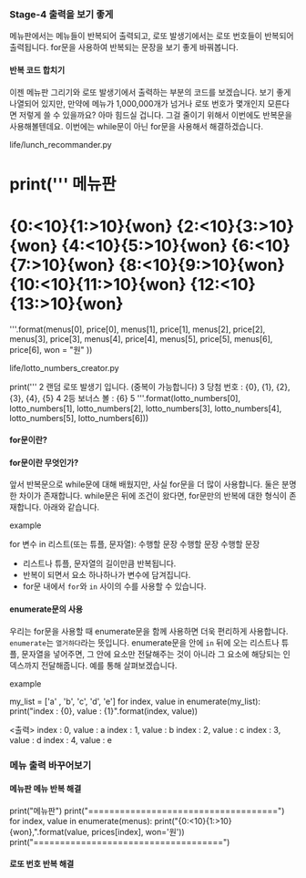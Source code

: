 ### Stage-4 출력을 보기 좋게

메뉴판에서는 메뉴들이 반복되어 출력되고, 로또 발생기에서는 로또 번호들이 반복되어 출력됩니다.
for문을 사용하여 반복되는 문장을 보기 좋게 바꿔봅니다.

#### 반복 코드 합치기

이젠 메뉴판 그리기와 로또 발생기에서 출력하는 부분의 코드를 보겠습니다. 보기 좋게 나열되어 있지만, 만약에
메뉴가 1,000,000개가 넘거나 로또 번호가 몇개인지 모른다면 저렇게 쓸 수 있을까요? 아마 힘드실 겁니다.
그걸 줄이기 위해서 이번에도 반복문을 사용해볼텐데요. 이번에는 while문이 아닌 for문을 사용해서 해결하겠습니다.

life/lunch_recommander.py

print('''
메뉴판
=============================
{0:<10}{1:>10}{won}
{2:<10}{3:>10}{won}
{4:<10}{5:>10}{won}
{6:<10}{7:>10}{won}
{8:<10}{9:>10}{won}
{10:<10}{11:>10}{won}
{12:<10}{13:>10}{won}
=============================
'''.format(menus[0], price[0],
menus[1], price[1],
menus[2], price[2],
menus[3], price[3],
menus[4], price[4],
menus[5], price[5],
menus[6], price[6], won = "원"
))

life/lotto_numbers_creator.py

print('''
2 랜덤 로또 발생기 입니다. (중복이 가능합니다)
3 당첨 번호 : {0}, {1}, {2}, {3}, {4}, {5}
4 2등 보너스 볼 : {6}
5 '''.format(lotto_numbers[0],
lotto_numbers[1],
lotto_numbers[2],
lotto_numbers[3],
lotto_numbers[4],
lotto_numbers[5],
lotto_numbers[6]))

#### for문이란?

#### for문이란 무엇인가?

앞서 반복문으로 while문에 대해 배웠지만, 사실 for문을 더 많이 사용합니다.
둘은 분명한 차이가 존재합니다. while문은 뒤에 조건이 왔다면, for문만의 반복에 대한 형식이 존재합니다.
아래와 같습니다.

example

for 변수 in 리스트(또는 튜플, 문자열):
수행할 문장
수행할 문장
수행할 문장

- 리스트나 튜플, 문자열의 길이만큼 반복됩니다.
- 반복이 되면서 요소 하나하나가 변수에 담겨집니다.
- for문 내에서 `for`와 `in` 사이의 수를 사용할 수 있습니다.

#### enumerate문의 사용

우리는 for문을 사용할 때 enumerate문을 함께 사용하면 더욱 편리하게 사용합니다.
`enumerate`는 `열거하다`라는 뜻입니다. enumerate문을 안에 `in` 뒤에 오는 리스트나 튜플, 문자열을
넣어주면, 그 안에 요소만 전달해주는 것이 아니라 그 요소에 해당되는 인덱스까지 전달해줍니다.
예를 통해 살펴보겠습니다.

example

my_list = ['a' , 'b', 'c', 'd', 'e']
for index, value in enumerate(my_list):
print("index : {0}, value : {1}".format(index, value))

<출력>
index : 0, value : a
index : 1, value : b
index : 2, value : c
index : 3, value : d
index : 4, value : e

### 메뉴 출력 바꾸어보기

#### 메뉴판 메뉴 반복 해결

print("메뉴판")
print("====================================")
for index, value in enumerate(menus):
print("{0:<10}{1:>10}{won},".format(value, prices[index], won='원'))
print("====================================")

#### 로또 번호 반복 해결
